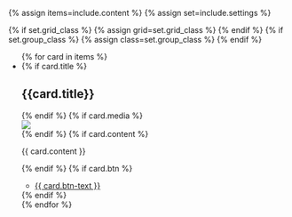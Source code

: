 {% assign items=include.content %}
{% assign set=include.settings %}

{% if set.grid_class %}
    {% assign grid=set.grid_class %}
{% endif %}
{% if set.group_class %}
    {% assign class=set.group_class %}
{% endif %}

<ul class="usa-card-group"> 
  {% for card in items %}
    <li class="usa-card {{ grid | default:'tablet:grid-col-4'}}">
      <div class="{{ class | default: 'usa-card__container' }}">
        {% if card.title %}
        <div class="usa-card__header">
          <h2 class="usa-card__heading">{{card.title}}</h2>
        </div>
        {% endif %}
        {% if card.media %}
            <div class="usa-card__media">
                <div class="usa-card__img">
                <img
                    src="{{card.media}}"
                />
                </div>
            </div>
        {% endif %}
        {% if card.content %}
          <div class="usa-card__body">
            <p>
              {{ card.content }}
            </p>
          </div>
        {% endif %}
        {% if card.btn %}
          <div class="usa-card__footer">
            <ul class="usa-button-group {{ class }} {{ seg }}">
              <li class="usa-button-group__item">
                <a href="{{ card.btn-link }}" class="usa-button {{ card.btn-class }}"
                  {% if btn.disabled %} disabled="disabled" {% endif %}
                  >{{ card.btn-text }}</a
                >
              </li>
            </ul>
          </div>
        {% endif %}
    </div>
  </li>
  {% endfor %}
</ul>